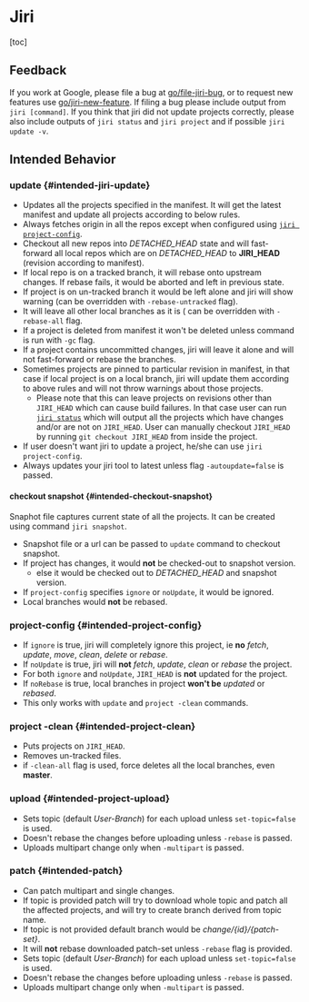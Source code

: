 # Jiri

[toc]

## Feedback
If you work at Google, please file a bug at [go/file-jiri-bug][file bug], or to request new features use [go/jiri-new-feature][request new feature].
If filing a bug please include output from `jiri [command]`. If you think that jiri did not update projects correctly, please also include outputs of `jiri status` and `jiri project` and if possible `jiri update -v`.

## Intended Behavior

### update {#intended-jiri-update}

* Updates all the projects specified in the manifest. It will get the latest manifest and update all projects according to below rules.
* Always fetches origin in all the repos except when configured using [`jiri project-config`](#intended-project-config).
* Checkout all new repos into *DETACHED_HEAD* state and will fast-forward all local repos which are on *DETACHED_HEAD* to **JIRI_HEAD** (revision according to manifest).
* If local repo is on a tracked branch, it will rebase onto upstream changes. If rebase fails, it would be aborted and left in previous state.
* If project is on un-tracked branch it would be left alone and jiri will show warning (can be overridden with `-rebase-untracked` flag).
* It will leave all other local branches as it is ( can be overridden with `-rebase-all` flag.
* If a project is deleted from manifest it  won't be deleted unless command is run with `-gc` flag.
* If a project contains uncommitted changes, jiri will leave it alone and will not fast-forward or rebase the branches.
* Sometimes projects are pinned to particular revision in manifest, in that case if local project is on a local branch, jiri will update them according to above rules and will not throw warnings about those projects.
    * Please note that this can leave projects on revisions other than `JIRI_HEAD` which can cause build failures. In that case user can run [`jiri status`](/howdoi.md#use-jiri-status) which will output all the projects which have changes and/or are not on `JIRI_HEAD`. User can manually checkout `JIRI_HEAD` by running `git checkout JIRI_HEAD` from inside the project.
* If user doesn't want jiri to update a project, he/she can use `jiri project-config`.
* Always updates your jiri tool to latest unless flag `-autoupdate=false` is passed.

#### checkout snapshot {#intended-checkout-snapshot}
Snaphot file captures current state of all the projects. It can be created using command `jiri snapshot`.
* Snapshot file or a url can be passed to `update` command to checkout snapshot.
* If project has changes, it would **not** be checked-out to snapshot version.
	* else it would be checked out to *DETACHED_HEAD* and snapshot version.
* If `project-config` specifies `ignore` or `noUpdate`, it would be ignored.
* Local branches would **not** be rebased.

### project-config {#intended-project-config}

* If `ignore` is true, jiri will completely ignore this project, ie **no** *fetch*, *update*, *move*, *clean*, *delete* or *rebase*.
* If `noUpdate` is true, jiri will  **not** *fetch*, *update*, *clean* or *rebase* the project.
* For both `ignore` and `noUpdate`, `JIRI_HEAD` is **not** updated for the project.
* If `noRebase` is true, local branches in project **won't be** *updated* or *rebased*.
* This only works with `update` and `project -clean` commands.

### project -clean {#intended-project-clean}

* Puts projects on `JIRI_HEAD`.
* Removes un-tracked files.
* if `-clean-all` flag is used, force deletes all the local branches, even **master**.

### upload {#intended-project-upload}

* Sets topic (default *User-Branch*) for each upload unless `set-topic=false` is used.
* Doesn't rebase the changes before uploading unless `-rebase` is passed.
* Uploads multipart change only when `-multipart` is passed.

### patch {#intended-patch}

* Can patch multipart and single changes.
* If topic is provided patch will try to download whole topic and patch all the affected projects, and will try to create branch derived from topic name.
* If topic is not provided default branch would be *change/{id}/{patch-set}*.
* It will **not** rebase downloaded patch-set unless `-rebase` flag is provided.
* Sets topic (default *User-Branch*) for each upload unless `set-topic=false` is used.
* Doesn't rebase the changes before uploading unless `-rebase` is passed.
* Uploads multipart change only when `-multipart` is passed.





[file bug]:http://go/file-jiri-bug
[request new feature]: http://go/jiri-new-feature
